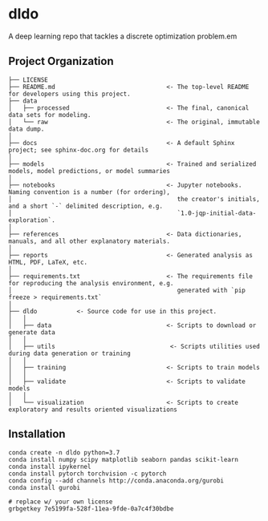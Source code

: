dldo
==============================

A deep learning repo that tackles a discrete optimization problem.em

Project Organization
------------

    ├── LICENSE
    ├── README.md                               <- The top-level README for developers using this project.
    ├── data
    │   ├── processed                           <- The final, canonical data sets for modeling.
    │   └── raw                                 <- The original, immutable data dump.
    │
    ├── docs                                    <- A default Sphinx project; see sphinx-doc.org for details
    │
    ├── models                                  <- Trained and serialized models, model predictions, or model summaries
    │
    ├── notebooks                               <- Jupyter notebooks. Naming convention is a number (for ordering),
    │                                              the creator's initials, and a short `-` delimited description, e.g.
    │                                              `1.0-jqp-initial-data-exploration`.
    │
    ├── references                              <- Data dictionaries, manuals, and all other explanatory materials.
    │
    ├── reports                                 <- Generated analysis as HTML, PDF, LaTeX, etc.
    │
    ├── requirements.txt                        <- The requirements file for reproducing the analysis environment, e.g.
    │                                              generated with `pip freeze > requirements.txt`
    │
    ├── dldo           <- Source code for use in this project.
    │   │
    │   ├── data                                <- Scripts to download or generate data
    │   │
    │   ├── utils                                <- Scripts utilities used during data generation or training
    │   │
    │   ├── training                            <- Scripts to train models
    │   │
    │   ├── validate                            <- Scripts to validate models
    │   │
    │   └── visualization                       <- Scripts to create exploratory and results oriented visualizations

Installation
------------
    
    conda create -n dldo python=3.7 
    conda install numpy scipy matplotlib seaborn pandas scikit-learn
    conda install ipykernel
    conda install pytorch torchvision -c pytorch
    conda config --add channels http://conda.anaconda.org/gurobi
    conda install gurobi
    
    # replace w/ your own license
    grbgetkey 7e5199fa-528f-11ea-9fde-0a7c4f30bdbe
